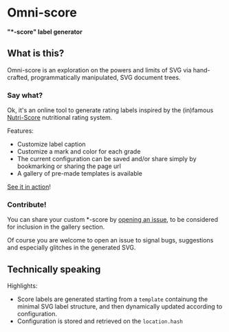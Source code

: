 Omni-score
==========
__"*-score" label generator__

What is this?
-------------

Omni-score is an exploration on the powers and limits of SVG via hand-crafted,
programmatically manipulated, SVG document trees.


### Say what?

Ok, it's an online tool to generate rating labels inspired
by the (in)famous [Nutri-Score](https://en.wikipedia.org/wiki/Nutri-Score)
nutritional rating system.

Features:
- Customize label caption
- Customize a mark and color for each grade
- The current configuration can be saved and/or share simply by bookmarking
  or sharing the page url
- A gallery of pre-made templates is available

[See it in action](https://shb.github.io/omni-score/)!


### Contribute!

You can share your custom *-score by
[opening an issue](https://github.com/shb/omni-score/issues),
to be considered for inclusion in the gallery section.

Of course you are welcome to open an issue to signal bugs, suggestions
and especially glitches in the generated SVG.


Technically speaking
--------------------

Highlights:
- Score labels are generated starting from a `template` containung the minimal
  SVG label structure, and then dynamically updated according to configuration.
- Configuration is stored and retrieved on the `location.hash`
